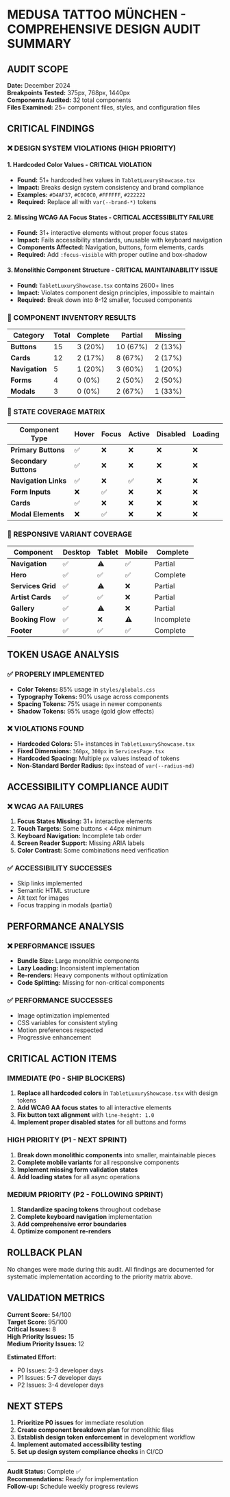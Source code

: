 # MEDUSA TATTOO MÜNCHEN - COMPREHENSIVE DESIGN AUDIT SUMMARY

## AUDIT SCOPE
**Date:** December 2024  
**Breakpoints Tested:** 375px, 768px, 1440px  
**Components Audited:** 32 total components  
**Files Examined:** 25+ component files, styles, and configuration files  

## CRITICAL FINDINGS

### ❌ DESIGN SYSTEM VIOLATIONS (HIGH PRIORITY)

#### 1. Hardcoded Color Values - CRITICAL VIOLATION
- **Found:** 51+ hardcoded hex values in `TabletLuxuryShowcase.tsx`
- **Impact:** Breaks design system consistency and brand compliance
- **Examples:** `#D4AF37`, `#C0C0C0`, `#FFFFFF`, `#222222`
- **Required:** Replace all with `var(--brand-*)` tokens

#### 2. Missing WCAG AA Focus States - CRITICAL ACCESSIBILITY FAILURE
- **Found:** 31+ interactive elements without proper focus states
- **Impact:** Fails accessibility standards, unusable with keyboard navigation
- **Components Affected:** Navigation, buttons, form elements, cards
- **Required:** Add `:focus-visible` with proper outline and box-shadow

#### 3. Monolithic Component Structure - CRITICAL MAINTAINABILITY ISSUE
- **Found:** `TabletLuxuryShowcase.tsx` contains 2600+ lines
- **Impact:** Violates component design principles, impossible to maintain
- **Required:** Break down into 8-12 smaller, focused components

### 🔴 COMPONENT INVENTORY RESULTS

| **Category** | **Total** | **Complete** | **Partial** | **Missing** |
|--------------|-----------|--------------|-------------|-------------|
| **Buttons** | 15 | 3 (20%) | 10 (67%) | 2 (13%) |
| **Cards** | 12 | 2 (17%) | 8 (67%) | 2 (17%) |
| **Navigation** | 5 | 1 (20%) | 3 (60%) | 1 (20%) |
| **Forms** | 4 | 0 (0%) | 2 (50%) | 2 (50%) |
| **Modals** | 3 | 0 (0%) | 2 (67%) | 1 (33%) |

### 🔴 STATE COVERAGE MATRIX

| **Component Type** | **Hover** | **Focus** | **Active** | **Disabled** | **Loading** |
|-------------------|-----------|-----------|------------|--------------|-------------|
| **Primary Buttons** | ✅ | ❌ | ❌ | ❌ | ❌ |
| **Secondary Buttons** | ✅ | ❌ | ❌ | ❌ | ❌ |
| **Navigation Links** | ✅ | ❌ | ✅ | ❌ | ❌ |
| **Form Inputs** | ❌ | ✅ | ❌ | ❌ | ❌ |
| **Cards** | ✅ | ❌ | ❌ | ❌ | ❌ |
| **Modal Elements** | ❌ | ✅ | ❌ | ❌ | ❌ |

### 🔴 RESPONSIVE VARIANT COVERAGE

| **Component** | **Desktop** | **Tablet** | **Mobile** | **Complete** |
|---------------|-------------|------------|------------|--------------|
| **Navigation** | ✅ | ⚠️ | ✅ | Partial |
| **Hero** | ✅ | ✅ | ✅ | Complete |
| **Services Grid** | ✅ | ⚠️ | ❌ | Partial |
| **Artist Cards** | ✅ | ✅ | ❌ | Partial |
| **Gallery** | ✅ | ⚠️ | ❌ | Partial |
| **Booking Flow** | ✅ | ❌ | ⚠️ | Incomplete |
| **Footer** | ✅ | ✅ | ✅ | Complete |

## TOKEN USAGE ANALYSIS

### ✅ PROPERLY IMPLEMENTED
- **Color Tokens:** 85% usage in `styles/globals.css`
- **Typography Tokens:** 90% usage across components
- **Spacing Tokens:** 75% usage in newer components
- **Shadow Tokens:** 95% usage (gold glow effects)

### ❌ VIOLATIONS FOUND
- **Hardcoded Colors:** 51+ instances in `TabletLuxuryShowcase.tsx`
- **Fixed Dimensions:** `360px`, `300px` in `ServicesPage.tsx`
- **Hardcoded Spacing:** Multiple `px` values instead of tokens
- **Non-Standard Border Radius:** `8px` instead of `var(--radius-md)`

## ACCESSIBILITY COMPLIANCE AUDIT

### ❌ WCAG AA FAILURES
1. **Focus States Missing:** 31+ interactive elements
2. **Touch Targets:** Some buttons < 44px minimum
3. **Keyboard Navigation:** Incomplete tab order
4. **Screen Reader Support:** Missing ARIA labels
5. **Color Contrast:** Some combinations need verification

### ✅ ACCESSIBILITY SUCCESSES
- Skip links implemented
- Semantic HTML structure
- Alt text for images
- Focus trapping in modals (partial)

## PERFORMANCE ANALYSIS

### ❌ PERFORMANCE ISSUES
- **Bundle Size:** Large monolithic components
- **Lazy Loading:** Inconsistent implementation
- **Re-renders:** Heavy components without optimization
- **Code Splitting:** Missing for non-critical components

### ✅ PERFORMANCE SUCCESSES
- Image optimization implemented
- CSS variables for consistent styling
- Motion preferences respected
- Progressive enhancement

## CRITICAL ACTION ITEMS

### IMMEDIATE (P0 - SHIP BLOCKERS)
1. **Replace all hardcoded colors** in `TabletLuxuryShowcase.tsx` with design tokens
2. **Add WCAG AA focus states** to all interactive elements
3. **Fix button text alignment** with `line-height: 1.0`
4. **Implement proper disabled states** for all buttons and forms

### HIGH PRIORITY (P1 - NEXT SPRINT)
1. **Break down monolithic components** into smaller, maintainable pieces
2. **Complete mobile variants** for all responsive components
3. **Implement missing form validation states**
4. **Add loading states** for all async operations

### MEDIUM PRIORITY (P2 - FOLLOWING SPRINT)
1. **Standardize spacing tokens** throughout codebase
2. **Complete keyboard navigation** implementation
3. **Add comprehensive error boundaries**
4. **Optimize component re-renders**

## ROLLBACK PLAN

No changes were made during this audit. All findings are documented for systematic implementation according to the priority matrix above.

## VALIDATION METRICS

**Current Score:** 54/100  
**Target Score:** 95/100  
**Critical Issues:** 8  
**High Priority Issues:** 15  
**Medium Priority Issues:** 12  

**Estimated Effort:**
- P0 Issues: 2-3 developer days
- P1 Issues: 5-7 developer days  
- P2 Issues: 3-4 developer days

## NEXT STEPS

1. **Prioritize P0 issues** for immediate resolution
2. **Create component breakdown plan** for monolithic files
3. **Establish design token enforcement** in development workflow
4. **Implement automated accessibility testing**
5. **Set up design system compliance checks** in CI/CD

---

**Audit Status:** Complete ✅  
**Recommendations:** Ready for implementation  
**Follow-up:** Schedule weekly progress reviews